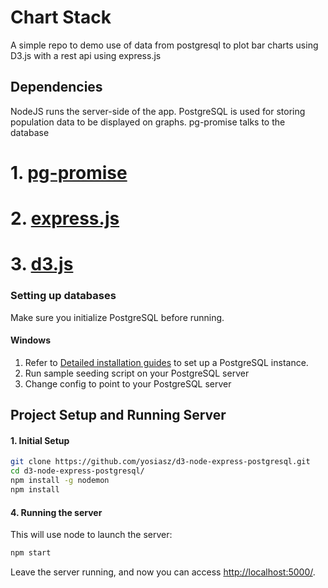 # Chart Stack
A simple repo to demo use of data from postgresql to plot
bar charts using D3.js with a rest api using express.js

## Dependencies
NodeJS runs the server-side of the app. PostgreSQL is used for storing population data to be displayed on graphs.
pg-promise talks to the database

# 1. [pg-promise](https://www.npmjs.com/package/pg-promise)
# 2. [express.js](https://www.npmjs.com/package/express)
# 3. [d3.js](https://www.npmjs.com/package/d3)

### Setting up databases
Make sure you initialize PostgreSQL before running. 

#### Windows

1. Refer to [Detailed installation guides](https://wiki.postgresql.org/wiki/Detailed_installation_guides) to set up a PostgreSQL instance.
2. Run sample seeding script on your PostgreSQL server
3. Change config to point to your PostgreSQL server

## Project Setup and Running Server
#### 1. Initial Setup
```bash
git clone https://github.com/yosiasz/d3-node-express-postgresql.git
cd d3-node-express-postgresql/
npm install -g nodemon
npm install
```

#### 4. Running the server
This will use node to launch the server:
```bash
npm start
```

Leave the server running, and now you can access [http://localhost:5000/](http://localhost:5000/).
